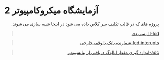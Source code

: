 # آزمایشگاه میکروکامپیوتر 2
<div dir="rtl">
پروژه های که در قالب تکلیف سر کلاس داده  می شود در اینجا شبیه سازی می شوند.

> [lcd-ال سی دی](./lcd)

> [lcd-interupts-شمارنده بانک با وقفه خارجی](./lcd_interupts/)

> [adc-اندازه گیری مقدار انالوگ دریافتی از پتانسیومتر](./adc/)
</div>